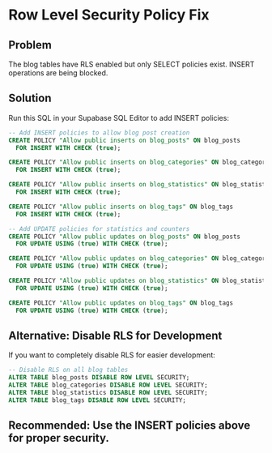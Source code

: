 # Row Level Security Policy Fix

## Problem
The blog tables have RLS enabled but only SELECT policies exist. INSERT operations are being blocked.

## Solution
Run this SQL in your Supabase SQL Editor to add INSERT policies:

```sql
-- Add INSERT policies to allow blog post creation
CREATE POLICY "Allow public inserts on blog_posts" ON blog_posts
  FOR INSERT WITH CHECK (true);

CREATE POLICY "Allow public inserts on blog_categories" ON blog_categories
  FOR INSERT WITH CHECK (true);

CREATE POLICY "Allow public inserts on blog_statistics" ON blog_statistics
  FOR INSERT WITH CHECK (true);

CREATE POLICY "Allow public inserts on blog_tags" ON blog_tags
  FOR INSERT WITH CHECK (true);

-- Add UPDATE policies for statistics and counters
CREATE POLICY "Allow public updates on blog_posts" ON blog_posts
  FOR UPDATE USING (true) WITH CHECK (true);

CREATE POLICY "Allow public updates on blog_categories" ON blog_categories
  FOR UPDATE USING (true) WITH CHECK (true);

CREATE POLICY "Allow public updates on blog_statistics" ON blog_statistics
  FOR UPDATE USING (true) WITH CHECK (true);

CREATE POLICY "Allow public updates on blog_tags" ON blog_tags
  FOR UPDATE USING (true) WITH CHECK (true);
```

## Alternative: Disable RLS for Development
If you want to completely disable RLS for easier development:

```sql
-- Disable RLS on all blog tables
ALTER TABLE blog_posts DISABLE ROW LEVEL SECURITY;
ALTER TABLE blog_categories DISABLE ROW LEVEL SECURITY;
ALTER TABLE blog_statistics DISABLE ROW LEVEL SECURITY;
ALTER TABLE blog_tags DISABLE ROW LEVEL SECURITY;
```

## Recommended: Use the INSERT policies above for proper security.
